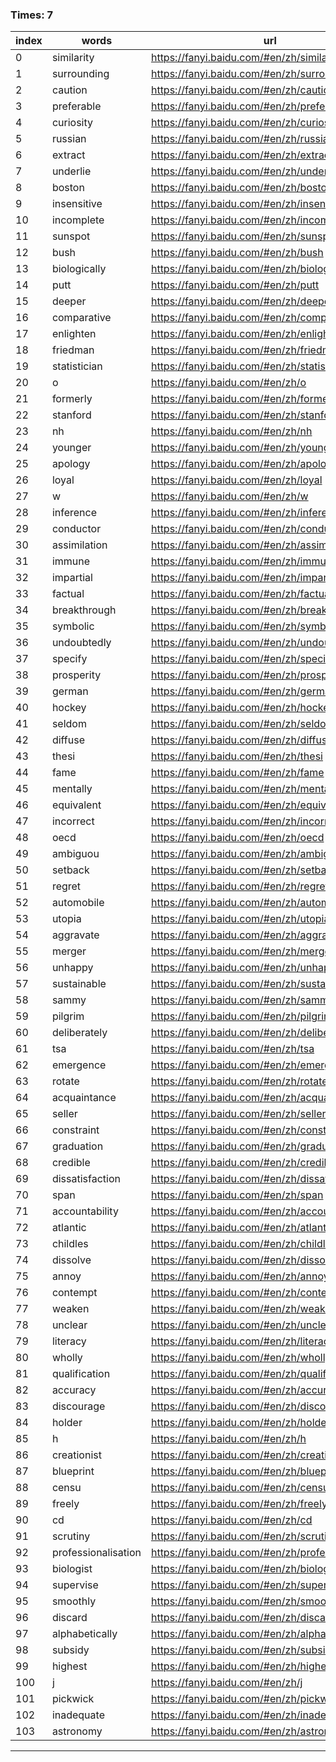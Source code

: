 ### Times: 7
| index | words | url |
| ------------ | ------------ | ------------ |
| 0| similarity | https://fanyi.baidu.com/#en/zh/similarity |
| 1| surrounding | https://fanyi.baidu.com/#en/zh/surrounding |
| 2| caution | https://fanyi.baidu.com/#en/zh/caution |
| 3| preferable | https://fanyi.baidu.com/#en/zh/preferable |
| 4| curiosity | https://fanyi.baidu.com/#en/zh/curiosity |
| 5| russian | https://fanyi.baidu.com/#en/zh/russian |
| 6| extract | https://fanyi.baidu.com/#en/zh/extract |
| 7| underlie | https://fanyi.baidu.com/#en/zh/underlie |
| 8| boston | https://fanyi.baidu.com/#en/zh/boston |
| 9| insensitive | https://fanyi.baidu.com/#en/zh/insensitive |
| 10| incomplete | https://fanyi.baidu.com/#en/zh/incomplete |
| 11| sunspot | https://fanyi.baidu.com/#en/zh/sunspot |
| 12| bush | https://fanyi.baidu.com/#en/zh/bush |
| 13| biologically | https://fanyi.baidu.com/#en/zh/biologically |
| 14| putt | https://fanyi.baidu.com/#en/zh/putt |
| 15| deeper | https://fanyi.baidu.com/#en/zh/deeper |
| 16| comparative | https://fanyi.baidu.com/#en/zh/comparative |
| 17| enlighten | https://fanyi.baidu.com/#en/zh/enlighten |
| 18| friedman | https://fanyi.baidu.com/#en/zh/friedman |
| 19| statistician | https://fanyi.baidu.com/#en/zh/statistician |
| 20| o | https://fanyi.baidu.com/#en/zh/o |
| 21| formerly | https://fanyi.baidu.com/#en/zh/formerly |
| 22| stanford | https://fanyi.baidu.com/#en/zh/stanford |
| 23| nh | https://fanyi.baidu.com/#en/zh/nh |
| 24| younger | https://fanyi.baidu.com/#en/zh/younger |
| 25| apology | https://fanyi.baidu.com/#en/zh/apology |
| 26| loyal | https://fanyi.baidu.com/#en/zh/loyal |
| 27| w | https://fanyi.baidu.com/#en/zh/w |
| 28| inference | https://fanyi.baidu.com/#en/zh/inference |
| 29| conductor | https://fanyi.baidu.com/#en/zh/conductor |
| 30| assimilation | https://fanyi.baidu.com/#en/zh/assimilation |
| 31| immune | https://fanyi.baidu.com/#en/zh/immune |
| 32| impartial | https://fanyi.baidu.com/#en/zh/impartial |
| 33| factual | https://fanyi.baidu.com/#en/zh/factual |
| 34| breakthrough | https://fanyi.baidu.com/#en/zh/breakthrough |
| 35| symbolic | https://fanyi.baidu.com/#en/zh/symbolic |
| 36| undoubtedly | https://fanyi.baidu.com/#en/zh/undoubtedly |
| 37| specify | https://fanyi.baidu.com/#en/zh/specify |
| 38| prosperity | https://fanyi.baidu.com/#en/zh/prosperity |
| 39| german | https://fanyi.baidu.com/#en/zh/german |
| 40| hockey | https://fanyi.baidu.com/#en/zh/hockey |
| 41| seldom | https://fanyi.baidu.com/#en/zh/seldom |
| 42| diffuse | https://fanyi.baidu.com/#en/zh/diffuse |
| 43| thesi | https://fanyi.baidu.com/#en/zh/thesi |
| 44| fame | https://fanyi.baidu.com/#en/zh/fame |
| 45| mentally | https://fanyi.baidu.com/#en/zh/mentally |
| 46| equivalent | https://fanyi.baidu.com/#en/zh/equivalent |
| 47| incorrect | https://fanyi.baidu.com/#en/zh/incorrect |
| 48| oecd | https://fanyi.baidu.com/#en/zh/oecd |
| 49| ambiguou | https://fanyi.baidu.com/#en/zh/ambiguou |
| 50| setback | https://fanyi.baidu.com/#en/zh/setback |
| 51| regret | https://fanyi.baidu.com/#en/zh/regret |
| 52| automobile | https://fanyi.baidu.com/#en/zh/automobile |
| 53| utopia | https://fanyi.baidu.com/#en/zh/utopia |
| 54| aggravate | https://fanyi.baidu.com/#en/zh/aggravate |
| 55| merger | https://fanyi.baidu.com/#en/zh/merger |
| 56| unhappy | https://fanyi.baidu.com/#en/zh/unhappy |
| 57| sustainable | https://fanyi.baidu.com/#en/zh/sustainable |
| 58| sammy | https://fanyi.baidu.com/#en/zh/sammy |
| 59| pilgrim | https://fanyi.baidu.com/#en/zh/pilgrim |
| 60| deliberately | https://fanyi.baidu.com/#en/zh/deliberately |
| 61| tsa | https://fanyi.baidu.com/#en/zh/tsa |
| 62| emergence | https://fanyi.baidu.com/#en/zh/emergence |
| 63| rotate | https://fanyi.baidu.com/#en/zh/rotate |
| 64| acquaintance | https://fanyi.baidu.com/#en/zh/acquaintance |
| 65| seller | https://fanyi.baidu.com/#en/zh/seller |
| 66| constraint | https://fanyi.baidu.com/#en/zh/constraint |
| 67| graduation | https://fanyi.baidu.com/#en/zh/graduation |
| 68| credible | https://fanyi.baidu.com/#en/zh/credible |
| 69| dissatisfaction | https://fanyi.baidu.com/#en/zh/dissatisfaction |
| 70| span | https://fanyi.baidu.com/#en/zh/span |
| 71| accountability | https://fanyi.baidu.com/#en/zh/accountability |
| 72| atlantic | https://fanyi.baidu.com/#en/zh/atlantic |
| 73| childles | https://fanyi.baidu.com/#en/zh/childles |
| 74| dissolve | https://fanyi.baidu.com/#en/zh/dissolve |
| 75| annoy | https://fanyi.baidu.com/#en/zh/annoy |
| 76| contempt | https://fanyi.baidu.com/#en/zh/contempt |
| 77| weaken | https://fanyi.baidu.com/#en/zh/weaken |
| 78| unclear | https://fanyi.baidu.com/#en/zh/unclear |
| 79| literacy | https://fanyi.baidu.com/#en/zh/literacy |
| 80| wholly | https://fanyi.baidu.com/#en/zh/wholly |
| 81| qualification | https://fanyi.baidu.com/#en/zh/qualification |
| 82| accuracy | https://fanyi.baidu.com/#en/zh/accuracy |
| 83| discourage | https://fanyi.baidu.com/#en/zh/discourage |
| 84| holder | https://fanyi.baidu.com/#en/zh/holder |
| 85| h | https://fanyi.baidu.com/#en/zh/h |
| 86| creationist | https://fanyi.baidu.com/#en/zh/creationist |
| 87| blueprint | https://fanyi.baidu.com/#en/zh/blueprint |
| 88| censu | https://fanyi.baidu.com/#en/zh/censu |
| 89| freely | https://fanyi.baidu.com/#en/zh/freely |
| 90| cd | https://fanyi.baidu.com/#en/zh/cd |
| 91| scrutiny | https://fanyi.baidu.com/#en/zh/scrutiny |
| 92| professionalisation | https://fanyi.baidu.com/#en/zh/professionalisation |
| 93| biologist | https://fanyi.baidu.com/#en/zh/biologist |
| 94| supervise | https://fanyi.baidu.com/#en/zh/supervise |
| 95| smoothly | https://fanyi.baidu.com/#en/zh/smoothly |
| 96| discard | https://fanyi.baidu.com/#en/zh/discard |
| 97| alphabetically | https://fanyi.baidu.com/#en/zh/alphabetically |
| 98| subsidy | https://fanyi.baidu.com/#en/zh/subsidy |
| 99| highest | https://fanyi.baidu.com/#en/zh/highest |
| 100| j | https://fanyi.baidu.com/#en/zh/j |
| 101| pickwick | https://fanyi.baidu.com/#en/zh/pickwick |
| 102| inadequate | https://fanyi.baidu.com/#en/zh/inadequate |
| 103| astronomy | https://fanyi.baidu.com/#en/zh/astronomy |




------------
